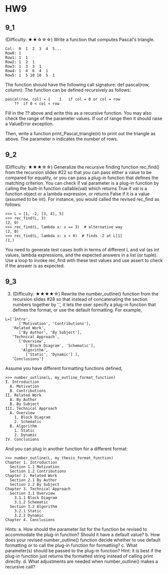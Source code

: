 # HW9

## 9_1
(Difficulty: ★★☆☆☆) Write a function that computes Pascal's triangle. 
```
Col:  0  1  2  3  4  5... 
Row0: 1
Row1: 1  1
Row2: 1  2  1
Row3: 1  3  3  1
Row4: 1  4  6  4  1
Row5: 1  5 10 10  5  1
```

The function should have the following call signature:
def pascal(row, column):
The function can be defined recursively as follows:
```
pascal(row, col) = {	1	if col = 0 or col = row
	??	if 0 < col < row
 ```
Fill in the ?? above and write this as a recursive function.  You may also check the range of the parameter values.  If out of range then it should raise a ValueError exception.

Then, write a function print_Pascal_triangle(n) to print out the triangle as above.  The parameter n indicates the number of rows.


## 9_2
(Difficulty: ★★★☆☆) Generalize the recursive finding function rec_find() from the recursion slides #22 so that you can pass either a value to be compared for equality, or you can pass a plug-in function that defines the matching criterion.  You can check if  val parameter is a plug-in function by calling the built-in function
callable(val)
which returns True if val is a function object or a lambda expression, or returns False if it is a value (assumed to be int).
For instance, you would called the revised rec_find as follows:
```
>>> L = [1, -2, [3, 4], 5]
>>> rec_find(L, 3)
(2, 0)
>>> rec_find(L, lambda x: x == 3)  # alternative way
(2, 0)
>>> rec_find(L, lambda x: x < 0)  # finds -2 at L[1]
(1,)
```

You need to generate test cases both in terms of different L and val (as int values, lambda expressions, and the expected answers in a list (or tuple).  Use a loop to invoke rec_find with these test values and use assert to check if the answer is as expected.

## 9_3
3.	(Difficulty: ★★★★☆) Rewrite the number_outline() function from the recursion slides #28 so that instead of concatenating the section numbers together by '.', it lets the user specify a plug-in function that defines the format, or use the default formatting.  For example,
```
L=['Intro',
      ['Motivation', 'Contributions'],
   'Related Work',
      ['By Author', 'By Subject'],
   'Technical Approach',
      ['Overview',
         ['Block Diagram', 'Schematic'],
       'Algorithm',
         ['Static', 'Dynamic'] ],
   'Conclusions']
```

Assume you have different formatting functions defined, 
```
>>> number_outline(L, my_outline_format_function)
I. Introduction
  A. Motivation
  B. Contributions
II. Related Work
  A. By Author
  B. By Subject
III. Technical Approach
  A. Overview
    1. Block Diagram
    2. Schematic
  B. Algorithm
    1. Static
    2. Dynamic
IV. Conclusions
```

And you can plug in another function for a different format:
```
>>> number_outline(L, my_thesis_format_function)
Chapter 1. Introduction
  Section 1.1 Motivation
  Section 1.2 Contributions
Chapter 2. Related Work
  Section 2.1 By Author
  Section 2.2 By Subject
Chapter 3. Technical Approach
  Section 3.1 Overview
    3.1.1 Block Diagram
    3.1.2 Schematic
  Section 3.2 Algorithm
    3.2.1 Static
    3.2.2 Dynamic
Chapter 4. Conclusions
```

Hints:
a.	How should the parameter list for the function be revised to accommodate the plug-in function?  Should it have a default value?
b.	How does your revised number_outline() function decide whether to use default formatting or to call the plug-in function for formatting?
c.	What parameter(s) should be passed to the plug-in function?  Hint: it is best if the plug-in function just returns the formatted string instead of calling print directly.
d.	What adjustments are needed when number_outline() makes a recursive call?


